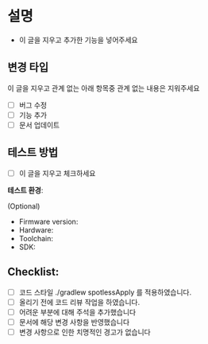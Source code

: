 # 설명

- 이 글을 지우고 추가한 기능을 넣어주세요

## 변경 타입

이 글을 지우고 관계 없는 아래 항목중 관계 없는 내용은 지워주세요

- [ ] 버그 수정
- [ ] 기능 추가
- [ ] 문서 업데이트

## 테스트 방법

- [ ] 이 글을 지우고 체크하세요

**테스트 환경**:

(Optional)

- Firmware version:
- Hardware:
- Toolchain:
- SDK:

## Checklist:

- [ ] 코드 스타일 ./gradlew spotlessApply 를 적용하였습니다.
- [ ] 올리기 전에 코드 리뷰 작업을 하였습니다.
- [ ] 어려운 부분에 대해 주석을 추가했습니다
- [ ] 문서에 해당 변경 사항을 반영했습니다
- [ ] 변경 사항으로 인한 치명적인 경고가 없습니다
